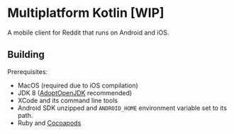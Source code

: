 Multiplatform Kotlin [WIP]
==========================

A mobile client for Reddit that runs on Android and iOS.

Building
--------

Prerequisites:

 * MacOS (required due to iOS compilation)
 * JDK 8 ([AdoptOpenJDK](https://adoptopenjdk.net) recommended)
 * XCode and its command line tools
 * Android SDK unzipped and `ANDROID_HOME` environment variable set to its path.
 * Ruby and [Cocoapods](https://cocoapods.org)